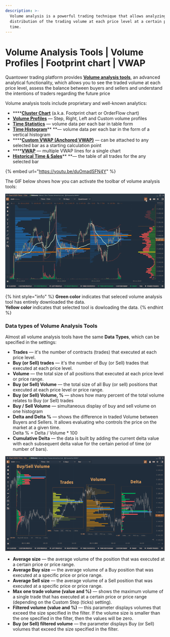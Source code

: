```yaml
---
description: >-
  Volume analysis is a powerful trading technique that allows analyzing the
  distribution of the trading volume at each price level at a certain period of
  time.
---
```


# Volume Analysis Tools | Volume Profiles | Footprint chart | VWAP

Quantower trading platform provides [**Volume analysis tools**](https://www.quantower.com/volumeanalysistools), an advanced analytical functionality, which allows you to see the traded volume at each price level, assess the balance between buyers and sellers and understand the intentions of traders regarding the future price

Volume analysis tools include proprietary and well-known analytics:

* ****[**Cluster Chart**](https://help.quantower.com/analytics-panels/chart/volume-analysis-tools/cluster-chart) (a.k.a. Footprint chart or OrderFlow chart)
* [**Volume Profiles**](https://help.quantower.com/analytics-panels/chart/volume-analysis-tools/volume-profiles) — Step, Right, Left and Custom volume profiles
* [**Time Statistics**](https://help.quantower.com/analytics-panels/chart/volume-analysis-tools/time-statistics) — volume data per each bar in table form
* [**Time Histogram**](https://help.quantower.com/analytics-panels/chart/volume-analysis-tools/time-histogram)** **— volume data per each bar in the form of a vertical histogram
* ****[**Custom VWAP (Anchored VWAP)**](../anchored-vwap.md) — can be attached to any selected bar as a starting calculation point
* ****[**VWAP**](../vwap.md) — multiple VWAP lines for a single chart
* [**Historical Time & Sales**](https://help.quantower.com/analytics-panels/chart/volume-analysis-tools/historical-time-and-sales)** **— the table of all trades for the any selected bar

{% embed url="https://youtu.be/duOmadSFN4Y" %}

 The GIF below shows how you can activate the toolbar of volume analysis tools:

![Enable the toolbar of Volume Analysis Tools ](../../../.gitbook/assets/volume-analysis-tools.gif)

{% hint style="info" %}
**Green color** indicates that seleced volume analysis tool has entirely downloaded the data. \
**Yellow color** indicates that selected tool is dowloading the data.
{% endhint %}

### Data types of Volume Analysis Tools

Almost all volume analysis tools have the same **Data Types**, which can be specified in the settings:

* **Trades** — it's the number of contracts (trades) that executed at each price level.
* **Buy (or Sell) trades** — it's the number of Buy (or Sell) trades that executed at each price level.
* **Volume** — the total size of all positions that executed at each price level or price range.
* **Buy (or Sell) Volume** — the total size of all Buy (or sell) positions that executed at each price level or price range.
* **Buy (or Sell) Volume, %** — shows how many percent of the total volume relates to Buy (or Sell) trades
* **Buy / Sell Volume** — simultaneous display of buy and sell volume on one histogram
* **Delta and Delta %** — shows the difference in traded Volume between Buyers and Sellers. It allows evaluating who controls the price on the market at a given time. \
  Delta % = Delta / Volume \* 100
* **Cumulative Delta** — the data is built by adding the current delta value with each subsequent delta value for the certain period of time (or number of bars). 

![Use various data types for all volume analysis tools](../../../.gitbook/assets/volume-profiles-data-types.png)

* **Average size** — the average volume of the position that was executed at a certain price or price range.
* **Average Buy size** — the average volume of a Buy position that was executed at a specific price or price range.
* **Average Sell size** — the average volume of a Sell position that was executed at a specific price or price range.
* **Max one trade volume (value and %)** — shows the maximum volume of a single trade that has executed at a certain price or price range (depending on the Custom Step (ticks) setting).
* **Filtered volume (value and %)** — this parameter displays volumes that exceed the size specified in the filter. If the volume size is smaller than the one specified in the filter, then the values will be zero.
* **Buy (or Sell) filtered volume** — the parameter displays Buy (or Sell) volumes that exceed the size specified in the filter.
